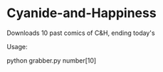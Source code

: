 Cyanide-and-Happiness
=====================

Downloads 10 past comics of C&H, ending today's

Usage:

python grabber.py number[10]
